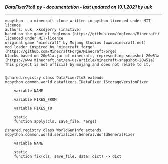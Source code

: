 ***DataFixer7to8.py - documentation - last updated on 19.1.2021 by uuk***
___

    mcpython - a minecraft clone written in python licenced under MIT-licence
    authors: uuk, xkcdjerry (inactive)
    based on the game of fogleman (https://github.com/fogleman/Minecraft) licenced under MIT-licence
    original game "minecraft" by Mojang Studios (www.minecraft.net)
    mod loader inspired by "minecraft forge" (https://github.com/MinecraftForge/MinecraftForge)
    blocks based on 20w51a.jar of minecraft, representing snapshot 20w51a
    (https://www.minecraft.net/en-us/article/minecraft-snapshot-20w51a)
    This project is not official by mojang and does not relate to it.


    @shared.registry class DataFixer7to8 extends mcpython.common.world.datafixers.IDataFixer.IStorageVersionFixer

        variable NAME

        variable FIXES_FROM

        variable FIXES_TO

        static
        function apply(cls, save_file, *args)

    @shared.registry class WorldGenInfo extends mcpython.common.world.serializer.General.WorldGeneralFixer

        variable NAME

        static
        function fix(cls, save_file, data: dict) -> dict
